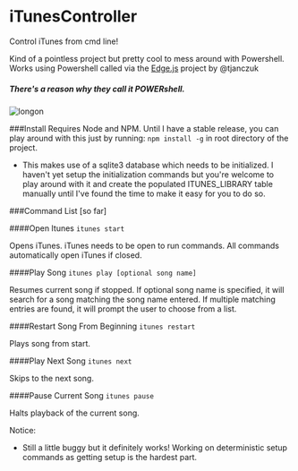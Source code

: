 # iTunesController
Control iTunes from cmd line!

Kind of a pointless project but pretty cool to mess around with Powershell. Works using Powershell called via the [Edge.js](https://github.com/tjanczuk/edge) project by @tjanczuk
##### There's a reason why they call it POWERshell.

![longon](https://cloud.githubusercontent.com/assets/6892666/14238589/03b32ae6-fa01-11e5-9b9c-2038fd5fd1a6.gif)

###Install
Requires Node and NPM.
Until I have a stable release, you can play around with this just by running:
`npm install -g` in root directory of the project.

- This makes use of a sqlite3 database which needs to be initialized. I haven't yet setup the initialization commands but you're welcome to play around with it and create the populated ITUNES_LIBRARY table manually until I've found the time to make it easy for you to do so.

###Command List [so far]

####Open Itunes
`itunes start`

Opens iTunes. iTunes needs to be open to run commands. All commands automatically open iTunes if closed.

####Play Song
`itunes play [optional song name]`

Resumes current song if stopped. If optional song name is specified, it will search for a song matching the song name entered. If multiple matching entries are found, it will prompt the user to choose from a list.

####Restart Song From Beginning
`itunes restart`

Plays song from start.

####Play Next Song
`itunes next`

Skips to the next song.

####Pause Current Song
`itunes pause`

Halts playback of the current song.

Notice:
- Still a little buggy but it definitely works! Working on deterministic setup commands as getting setup is the hardest part.





